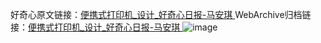 好奇心原文链接：[便携式打印机_设计_好奇心日报-马安琪 ](https://www.qdaily.com/articles/12110.html)
WebArchive归档链接：[便携式打印机_设计_好奇心日报-马安琪 ](http://web.archive.org/web/20190623171919/https://www.qdaily.com/articles/12110.html)
![image](http://ww3.sinaimg.cn/large/007d5XDply1g3wyjumnq0j30u02y2dv2)